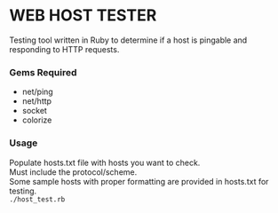 # WEB HOST TESTER
Testing tool written in Ruby to determine if a host is pingable and responding to HTTP requests.

### Gems Required
- net/ping
- net/http
- socket
- colorize

### Usage
Populate hosts.txt file with hosts you want to check. \
Must include the protocol/scheme. \
Some sample hosts with proper formatting are provided in hosts.txt for testing. \
`./host_test.rb`
